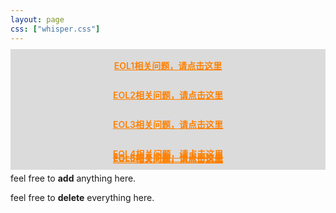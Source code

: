 ```yaml
---
layout: page
css: ["whisper.css"]
---
```


<div class="row">
  <div class="col s12">
      <div class="card hoverable" style="background: #dbdbdb">
        <div class="card-content"
          style="text-align: center;margin: -5px;font-weight: 600;font-optical-sizing: inherit;padding:16px">
            <a href="{{site.baseurl}}/workspace/every_year/EOL1" style="color: #FF8000;">EOL1相关问题，请点击这里</a>
        </div>
      </div>
  </div>
</div>


<div class="row">
  <div class="col s12">
      <div class="card hoverable" style="background: #dbdbdb">
        <div class="card-content"
          style="text-align: center;margin: -5px;font-weight: 600;font-optical-sizing: inherit;padding:16px">
            <a href="{{site.baseurl}}/workspace/every_year/EOL2" style="color: #FF8000;">EOL2相关问题，请点击这里</a>
        </div>
      </div>
  </div>
</div>


<div class="row">
  <div class="col s12">
      <div class="card hoverable" style="background: #dbdbdb">
        <div class="card-content"
          style="text-align: center;margin: -5px;font-weight: 600;font-optical-sizing: inherit;padding:16px">
            <a href="{{site.baseurl}}/workspace/every_year/EOL3" style="color: #FF8000;">EOL3相关问题，请点击这里</a>
        </div>
      </div>
  </div>
</div>


<div class="row">
  <div class="col s12">
      <div class="card hoverable" style="background: #dbdbdb">
        <div class="card-content"
          style="text-align: center;margin: -5px;font-weight: 600;font-optical-sizing: inherit;padding:16px">
            <a href="{{site.baseurl}}/workspace/every_year/EOL4" style="color: #FF8000;">EOL4相关问题，请点击这里</a>
        </div>
      </div>
  </div>
</div>


<div class="row">
  <div class="col s12">
      <div class="card hoverable" style="background: #dbdbdb">
        <div class="card-content"
          style="text-align: center;margin: -5px;font-weight: 600;font-optical-sizing: inherit;padding:6px;margin-top: -34px;">
            <a href="{{site.baseurl}}/workspace/every_year/EOL5" style="color: #FF8000;">EOL5相关问题，请点击这里</a>
        </div>
      </div>
  </div>
</div>


<div class="row">
  <div class="col s12">
      <div class="card hoverable" style="background: #dbdbdb">
        <div class="card-content"
          style="text-align: center;margin: -5px;font-weight: 600;font-optical-sizing: inherit;padding:6px;margin-top: -34px;">
            <a href="{{site.baseurl}}/workspace/every_year/EOL6" style="color: #FF8000;">EOL6相关问题，请点击这里</a>
        </div>
      </div>
  </div>
</div>

<p class='pp'>feel free to <b>add</b> anything here.</p>
<p class='pp'>feel free to <b>delete</b> everything here.</p>
